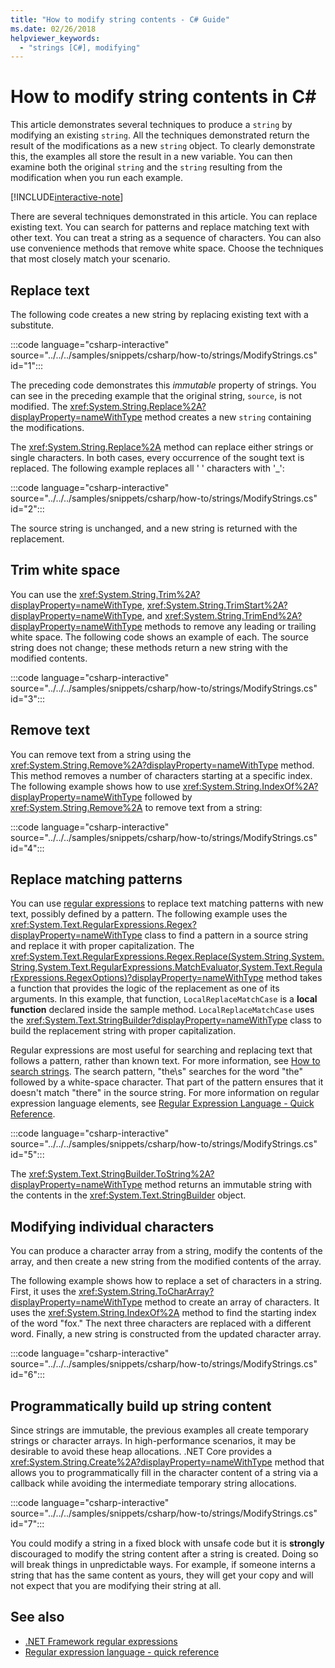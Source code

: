 ```yaml
---
title: "How to modify string contents - C# Guide"
ms.date: 02/26/2018
helpviewer_keywords: 
  - "strings [C#], modifying"
---
```

# How to modify string contents in C\#

This article demonstrates several techniques to produce a `string` by modifying an existing `string`. All the techniques demonstrated return the result of the modifications as a new `string` object. To clearly demonstrate this, the examples all store the result in a new variable. You can then examine both the original `string` and the `string` resulting from the modification when you run each example.

[!INCLUDE[interactive-note](~/includes/csharp-interactive-note.md)]

There are several techniques demonstrated in this article. You can replace existing text. You can search for patterns and replace matching text with other text. You can treat a string as a sequence of characters. You can also use convenience methods that remove white space. Choose the techniques that most closely match your scenario.

## Replace text

The following code creates a new string by replacing existing text with a substitute.

:::code language="csharp-interactive" source="../../../samples/snippets/csharp/how-to/strings/ModifyStrings.cs" id="1":::

The preceding code demonstrates this *immutable* property of strings. You can see in the preceding example that the original string, `source`, is not modified. The <xref:System.String.Replace%2A?displayProperty=nameWithType> method creates a new `string` containing the modifications.

The <xref:System.String.Replace%2A> method can replace either strings or single characters. In both cases, every occurrence of the sought text is replaced.  The following example replaces all ' ' characters with '\_':

:::code language="csharp-interactive" source="../../../samples/snippets/csharp/how-to/strings/ModifyStrings.cs" id="2":::

The source string is unchanged, and a new string is returned with the replacement.

## Trim white space

You can use the <xref:System.String.Trim%2A?displayProperty=nameWithType>, <xref:System.String.TrimStart%2A?displayProperty=nameWithType>, and <xref:System.String.TrimEnd%2A?displayProperty=nameWithType> methods to remove any leading or trailing white space.  The following code shows an example of each. The source string does not change; these methods return a new string with the modified contents.

:::code language="csharp-interactive" source="../../../samples/snippets/csharp/how-to/strings/ModifyStrings.cs" id="3":::

## Remove text

You can remove text from a string using the <xref:System.String.Remove%2A?displayProperty=nameWithType> method. This method removes a number of characters starting at a specific index. The following example shows how to use <xref:System.String.IndexOf%2A?displayProperty=nameWithType> followed by <xref:System.String.Remove%2A> to remove text from a string:

:::code language="csharp-interactive" source="../../../samples/snippets/csharp/how-to/strings/ModifyStrings.cs" id="4":::

## Replace matching patterns

You can use [regular expressions](../../standard/base-types/regular-expressions.md) to replace text matching patterns with new text, possibly defined by a pattern. The following example uses the <xref:System.Text.RegularExpressions.Regex?displayProperty=nameWithType> class to find a pattern in a source string and replace it with proper capitalization. The <xref:System.Text.RegularExpressions.Regex.Replace(System.String,System.String,System.Text.RegularExpressions.MatchEvaluator,System.Text.RegularExpressions.RegexOptions)?displayProperty=nameWithType> method takes a function that provides the logic of the replacement as one of its arguments. In this example, that function, `LocalReplaceMatchCase` is a **local function** declared inside the sample method. `LocalReplaceMatchCase` uses the <xref:System.Text.StringBuilder?displayProperty=nameWithType> class to build the replacement string with proper capitalization.

Regular expressions are most useful for searching and replacing text that follows a pattern, rather than known text. For more information, see [How to search strings](search-strings.md). The search pattern, "the\s" searches for the word "the" followed by a white-space character. That part of the pattern ensures that it doesn't match "there" in the source string. For more information on regular expression language elements, see [Regular Expression Language - Quick Reference](../../standard/base-types/regular-expression-language-quick-reference.md).

:::code language="csharp-interactive" source="../../../samples/snippets/csharp/how-to/strings/ModifyStrings.cs" id="5":::

The <xref:System.Text.StringBuilder.ToString%2A?displayProperty=nameWithType> method returns an immutable string with the contents in the <xref:System.Text.StringBuilder> object.

## Modifying individual characters

You can produce a character array from a string, modify the contents of the array, and then create a new string from the modified contents of the array.

The following example shows how to replace a set of characters in a string. First, it uses the <xref:System.String.ToCharArray?displayProperty=nameWithType> method to create an array of characters. It uses the <xref:System.String.IndexOf%2A> method to find the starting index of the word "fox." The next three characters are replaced with a different word. Finally, a new string is constructed from the updated character array.

:::code language="csharp-interactive" source="../../../samples/snippets/csharp/how-to/strings/ModifyStrings.cs" id="6":::

## Programmatically build up string content

Since strings are immutable, the previous examples all create temporary strings or character arrays. In high-performance scenarios, it may be desirable to avoid these heap allocations. .NET Core provides a <xref:System.String.Create%2A?displayProperty=nameWithType> method that allows you to programmatically fill in the character content of a string via a callback while avoiding the intermediate temporary string allocations.

:::code language="csharp-interactive" source="../../../samples/snippets/csharp/how-to/strings/ModifyStrings.cs" id="7":::

You could modify a string in a fixed block with unsafe code but it is **strongly** discouraged to modify the string content after a string is created. Doing so will break things in unpredictable ways. For example, if someone interns a string that has the same content as yours, they will get your copy and will not expect that you are modifying their string at all.

## See also

- [.NET Framework regular expressions](../../standard/base-types/regular-expressions.md)
- [Regular expression language - quick reference](../../standard/base-types/regular-expression-language-quick-reference.md)

